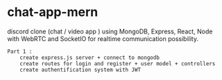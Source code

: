 # chat-app-mern
discord clone (chat / video app ) using
    MongoDB,  Express, React, Node with WebRTC and SocketIO for realtime communication possibility. 
    
    
    Part 1 : 
        create express.js server + connect to mongodb 
        create routes for login and register + user model + controllers 
        create authentification system with JWT 
 
